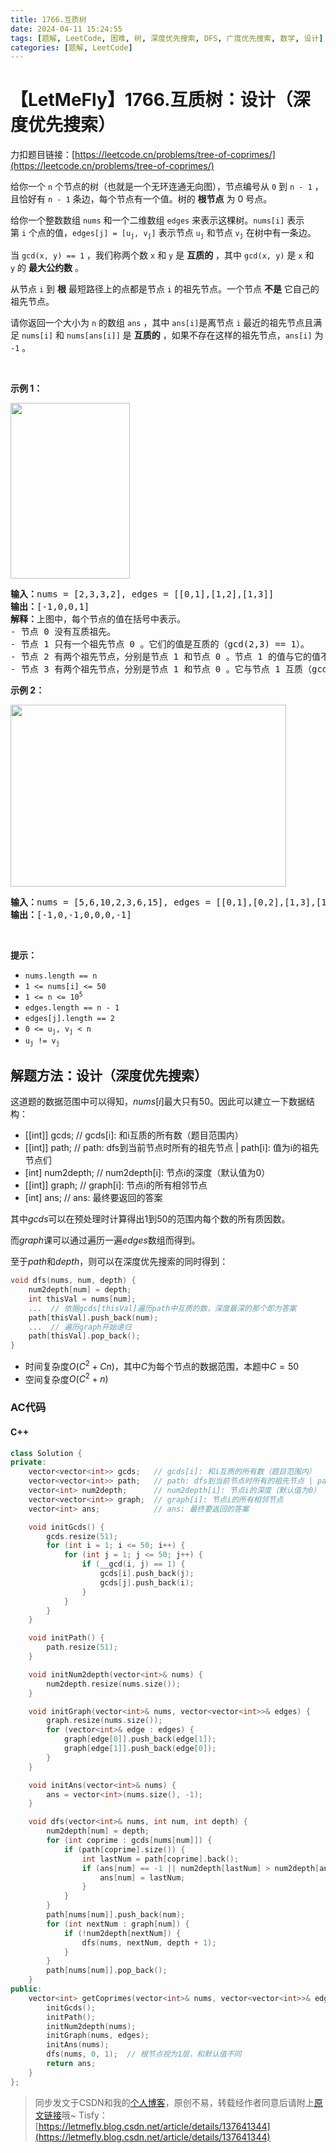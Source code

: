 ```yaml
---
title: 1766.互质树
date: 2024-04-11 15:24:55
tags: [题解, LeetCode, 困难, 树, 深度优先搜索, DFS, 广度优先搜索, 数学, 设计]
categories: [题解, LeetCode]
---
```


# 【LetMeFly】1766.互质树：设计（深度优先搜索）

力扣题目链接：[https://leetcode.cn/problems/tree-of-coprimes/](https://leetcode.cn/problems/tree-of-coprimes/)

<p>给你一个 <code>n</code> 个节点的树（也就是一个无环连通无向图），节点编号从 <code>0</code> 到 <code>n - 1</code> ，且恰好有 <code>n - 1</code> 条边，每个节点有一个值。树的 <strong>根节点</strong> 为 0 号点。</p>

<p>给你一个整数数组 <code>nums</code> 和一个二维数组 <code>edges</code> 来表示这棵树。<code>nums[i]</code> 表示第 <code>i</code> 个点的值，<code>edges[j] = [u<sub>j</sub>, v<sub>j</sub>]</code> 表示节点 <code>u<sub>j</sub></code> 和节点 <code>v<sub>j</sub></code> 在树中有一条边。</p>

<p>当 <code>gcd(x, y) == 1</code> ，我们称两个数 <code>x</code> 和 <code>y</code> 是 <strong>互质的</strong> ，其中 <code>gcd(x, y)</code> 是 <code>x</code> 和 <code>y</code> 的 <strong>最大公约数</strong> 。</p>

<p>从节点 <code>i</code> 到 <strong>根</strong> 最短路径上的点都是节点 <code>i</code> 的祖先节点。一个节点 <strong>不是</strong> 它自己的祖先节点。</p>

<p>请你返回一个大小为 <code>n</code> 的数组 <code>ans</code> ，其中<em> </em><code>ans[i]</code>是离节点 <code>i</code> 最近的祖先节点且满足<em> </em><code>nums[i]</code> 和<em> </em><code>nums[ans[i]]</code> 是 <strong>互质的</strong> ，如果不存在这样的祖先节点，<code>ans[i]</code> 为 <code>-1</code> 。</p>

<p> </p>

<p><strong>示例 1：</strong></p>

<p><strong><img alt="" src="https://assets.leetcode-cn.com/aliyun-lc-upload/uploads/2021/02/20/untitled-diagram.png" style="width: 191px; height: 281px;" /></strong></p>

<pre>
<b>输入：</b>nums = [2,3,3,2], edges = [[0,1],[1,2],[1,3]]
<b>输出：</b>[-1,0,0,1]
<b>解释：</b>上图中，每个节点的值在括号中表示。
- 节点 0 没有互质祖先。
- 节点 1 只有一个祖先节点 0 。它们的值是互质的（gcd(2,3) == 1）。
- 节点 2 有两个祖先节点，分别是节点 1 和节点 0 。节点 1 的值与它的值不是互质的（gcd(3,3) == 3）但节点 0 的值是互质的(gcd(2,3) == 1)，所以节点 0 是最近的符合要求的祖先节点。
- 节点 3 有两个祖先节点，分别是节点 1 和节点 0 。它与节点 1 互质（gcd(3,2) == 1），所以节点 1 是离它最近的符合要求的祖先节点。
</pre>

<p><strong>示例 2：</strong></p>

<p><img alt="" src="https://assets.leetcode-cn.com/aliyun-lc-upload/uploads/2021/02/20/untitled-diagram1.png" style="width: 441px; height: 291px;" /></p>

<pre>
<strong>输入：</strong>nums = [5,6,10,2,3,6,15], edges = [[0,1],[0,2],[1,3],[1,4],[2,5],[2,6]]
<b>输出：</b>[-1,0,-1,0,0,0,-1]
</pre>

<p> </p>

<p><strong>提示：</strong></p>

<ul>
	<li><code>nums.length == n</code></li>
	<li><code>1 <= nums[i] <= 50</code></li>
	<li><code>1 <= n <= 10<sup>5</sup></code></li>
	<li><code>edges.length == n - 1</code></li>
	<li><code>edges[j].length == 2</code></li>
	<li><code>0 <= u<sub>j</sub>, v<sub>j</sub> < n</code></li>
	<li><code>u<sub>j</sub> != v<sub>j</sub></code></li>
</ul>


    
## 解题方法：设计（深度优先搜索）

这道题的数据范围中可以得知，$nums[i]$最大只有$50$。因此可以建立一下数据结构：

+ [[int]] gcds;     // gcds[i]: 和i互质的所有数（题目范围内）
+ [[int]] path;     // path: dfs到当前节点时所有的祖先节点 | path[i]: 值为i的祖先节点们
+ [int] num2depth;  // num2depth[i]: 节点i的深度（默认值为0）
+ [[int]] graph;    // graph[i]: 节点i的所有相邻节点
+ [int] ans;        // ans: 最终要返回的答案

其中$gcds$可以在预处理时计算得出$1$到$50$的范围内每个数的所有质因数。

而$graph$课可以通过遍历一遍$edges$数组而得到。

至于$path$和$depth$，则可以在深度优先搜索的同时得到：

```cpp
void dfs(nums, num, depth) {
    num2depth[num] = depth;
    int thisVal = nums[num];
    ...  // 依据gcds[thisVal]遍历path中互质的数，深度最深的那个即为答案
    path[thisVal].push_back(num);
    ...  // 遍历graph开始递归
    path[thisVal].pop_back();
}
```

+ 时间复杂度$O(C^2+Cn)$，其中$C$为每个节点的数据范围，本题中$C=50$
+ 空间复杂度$O(C^2+n)$

### AC代码

#### C++

```cpp
class Solution {
private:
    vector<vector<int>> gcds;   // gcds[i]: 和i互质的所有数（题目范围内）
    vector<vector<int>> path;   // path: dfs到当前节点时所有的祖先节点 | path[i]: 值为i的祖先节点们
    vector<int> num2depth;      // num2depth[i]: 节点i的深度（默认值为0）
    vector<vector<int>> graph;  // graph[i]: 节点i的所有相邻节点
    vector<int> ans;            // ans: 最终要返回的答案

    void initGcds() {
        gcds.resize(51);
        for (int i = 1; i <= 50; i++) {
            for (int j = 1; j <= 50; j++) {
                if (__gcd(i, j) == 1) {
                    gcds[i].push_back(j);
                    gcds[j].push_back(i);
                }
            }
        }
    }

    void initPath() {
        path.resize(51);
    }

    void initNum2depth(vector<int>& nums) {
        num2depth.resize(nums.size());
    }

    void initGraph(vector<int>& nums, vector<vector<int>>& edges) {
        graph.resize(nums.size());
        for (vector<int>& edge : edges) {
            graph[edge[0]].push_back(edge[1]);
            graph[edge[1]].push_back(edge[0]);
        }
    }

    void initAns(vector<int>& nums) {
        ans = vector<int>(nums.size(), -1);
    }

    void dfs(vector<int>& nums, int num, int depth) {
        num2depth[num] = depth;
        for (int coprime : gcds[nums[num]]) {
            if (path[coprime].size()) {
                int lastNum = path[coprime].back();
                if (ans[num] == -1 || num2depth[lastNum] > num2depth[ans[num]]) {
                    ans[num] = lastNum;
                }
            }
        }
        path[nums[num]].push_back(num);
        for (int nextNum : graph[num]) {
            if (!num2depth[nextNum]) {
                dfs(nums, nextNum, depth + 1);
            }
        }
        path[nums[num]].pop_back();
    }
public:
    vector<int> getCoprimes(vector<int>& nums, vector<vector<int>>& edges) {
        initGcds();
        initPath();
        initNum2depth(nums);
        initGraph(nums, edges);
        initAns(nums);
        dfs(nums, 0, 1);  // 根节点视为1层，和默认值不同
        return ans;
    }
};
```

> 同步发文于CSDN和我的[个人博客](https://blog.letmefly.xyz/)，原创不易，转载经作者同意后请附上[原文链接](https://blog.letmefly.xyz/2024/04/11/LeetCode%201766.%E4%BA%92%E8%B4%A8%E6%A0%91/)哦~
> Tisfy：[https://letmefly.blog.csdn.net/article/details/137641344](https://letmefly.blog.csdn.net/article/details/137641344)
